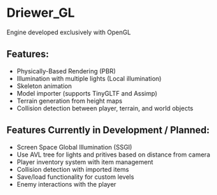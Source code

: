 # Driewer_GL

Engine developed exclusively with OpenGL

## Features:
- Physically-Based Rendering (PBR)
- Illumination with multiple lights (Local illumination)
- Skeleton animation
- Model importer (supports TinyGLTF and Assimp)
- Terrain generation from height maps
- Collision detection between player, terrain, and world objects

## Features Currently in Development / Planned:
- Screen Space Global Illumination (SSGI)
- Use AVL tree for lights and pritives based on distance from camera
- Player inventory system with item management
- Collision detection with imported items
- Save/load functionality for custom levels
- Enemy interactions with the player
